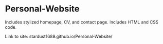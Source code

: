 # Personal-Website
Includes stylized homepage, CV, and contact page.
Includes HTML and CSS code.

Link to site: stardust1689.github.io/Personal-Website/
